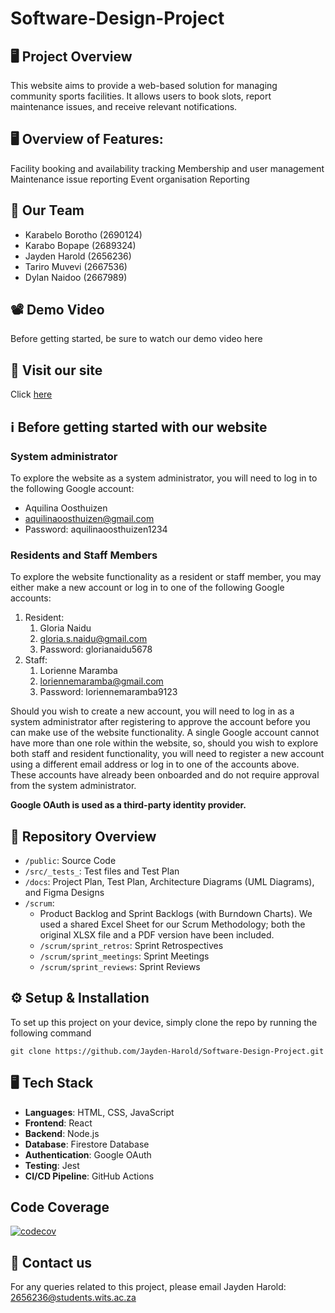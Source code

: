 # Software-Design-Project

## 🖥️ Project Overview

This website aims to provide a web-based solution for managing community sports facilities. It allows users to book slots, report maintenance issues, and receive relevant notifications.

## 🖥️ Overview of Features:

Facility booking and availability tracking
Membership and user management
Maintenance issue reporting
Event organisation
Reporting

## 🤝 Our Team

- Karabelo Borotho (2690124)
- Karabo Bopape (2689324)
- Jayden Harold (2656236)
- Tariro Muvevi (2667536)
- Dylan Naidoo (2667989)

## 📽️ Demo Video

Before getting started, be sure to watch our demo video here

## 🚀 Visit our site

Click [here](https://green-smoke-0f073e403.6.azurestaticapps.net/)

## ℹ️ Before getting started with our website

### System administrator 

To explore the website as a system administrator, you will need to log in to the following 
Google account: 
- Aquilina Oosthuizen
- aquilinaoosthuizen@gmail.com
- Password: aquilinaoosthuizen1234

### Residents and Staff Members

To explore the website functionality as a resident or staff member, you may either make a new account or log in to one of the following Google accounts:<br>
1. Resident:   
   1. Gloria Naidu  
   2. [gloria.s.naidu@gmail.com](mailto:glorianaidu@gmail.com)   
   3. Password: glorianaidu5678
2. Staff:   
   1. Lorienne Maramba   
   2. [loriennemaramba@gmail.com](mailto:loriennemaramba@gmail.com)  
   3. Password: loriennemaramba9123

Should you wish to create a new account, you will need to log in as a system administrator after registering to approve the account before you can make use of the website functionality. A single Google account cannot have more than one role within the website, so, should you wish to explore both staff and resident functionality, you will need to register a new account using a different email address or log in to one of the accounts above. These accounts have already been onboarded and do not require approval from the system administrator. 

**Google OAuth is used as a third-party identity provider.**

## 📁 Repository Overview

- `/public`: Source Code
- `/src/_tests_`: Test files and Test Plan
- `/docs`: Project Plan, Test Plan, Architecture Diagrams (UML Diagrams), and Figma Designs  
- `/scrum`:  
  - Product Backlog and Sprint Backlogs (with Burndown Charts). We used a shared Excel Sheet for our Scrum Methodology; both the original XLSX file and a PDF version have been included.  
  - `/scrum/sprint_retros`: Sprint Retrospectives  
  - `/scrum/sprint_meetings`: Sprint Meetings  
  - `/scrum/sprint_reviews`: Sprint Reviews
 
## ⚙️ Setup & Installation

To set up this project on your device, simply clone the repo by running the following command
```
git clone https://github.com/Jayden-Harold/Software-Design-Project.git
```

## 🖥️ Tech Stack

- **Languages**: HTML, CSS, JavaScript
- **Frontend**: React
- **Backend**: Node.js
- **Database**: Firestore Database
- **Authentication**: Google OAuth
- **Testing**: Jest
- **CI/CD Pipeline**: GitHub Actions

## Code Coverage

[![codecov](https://codecov.io/gh/Jayden-Harold/Software-Design-Project/graph/badge.svg?token=4JOGI94V3D)](https://codecov.io/gh/Jayden-Harold/Software-Design-Project)

## 📩 Contact us

For any queries related to this project, please email Jayden Harold: 2656236@students.wits.ac.za



